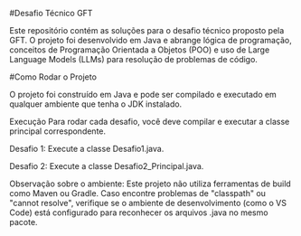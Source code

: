 
#Desafio Técnico GFT

Este repositório contém as soluções para o desafio técnico proposto pela GFT. O projeto foi desenvolvido em Java e abrange lógica de programação, conceitos de Programação Orientada a Objetos (POO) e uso de Large Language Models (LLMs) para resolução de problemas de código.


#Como Rodar o Projeto

O projeto foi construído em Java e pode ser compilado e executado em qualquer ambiente que tenha o JDK instalado.

Execução
Para rodar cada desafio, você deve compilar e executar a classe principal correspondente.

Desafio 1: Execute a classe Desafio1.java.

Desafio 2: Execute a classe Desafio2_Principal.java.

Observação sobre o ambiente: Este projeto não utiliza ferramentas de build como Maven ou Gradle. Caso encontre problemas de "classpath" ou "cannot resolve", verifique se o ambiente de desenvolvimento (como o VS Code) está configurado para reconhecer os arquivos .java no mesmo pacote.
